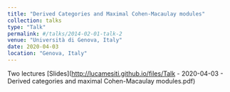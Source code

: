 ```yaml
---
title: "Derived Categories and Maximal Cohen-Macaulay modules"
collection: talks
type: "Talk"
permalink: #/talks/2014-02-01-talk-2
venue: "Università di Genova, Italy"
date: 2020-04-03
location: "Genova, Italy"
---
```


Two lectures
[Slides](http://lucamesiti.github.io/files/Talk - 2020-04-03 - Derived categories and maximal Cohen-Macaulay modules.pdf)

